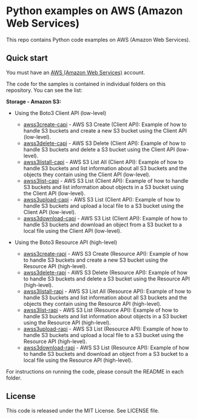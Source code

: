 # Python examples on AWS (Amazon Web Services)

This repo contains Python code examples on AWS (Amazon Web Services).

## Quick start

You must have an [AWS (Amazon Web Services)](http://aws.amazon.com/) account.

The code for the samples is contained in individual folders on this repository. You can see the list:

**Storage - Amazon S3:**

* Using the Boto3 Client API (low-level)
  * [awss3create-capi](/awss3create-capi) - AWS S3 Create (Client API): Example of how to handle S3 buckets and create a new S3 bucket using the Client API (low-level).
  * [awss3delete-capi](/awss3delete-capi) - AWS S3 Delete (Client API): Example of how to handle S3 buckets and delete a  S3 bucket using the Client API (low-level).
  * [awss3listall-capi](/awss3listall-capi) - AWS S3 List All (Client API): Example of how to handle S3 buckets and list information about all S3 buckets and the objects they contain using the Client API (low-level).
  * [awss3list-capi](/awss3list-capi) - AWS S3 List (Client API): Example of how to handle S3 buckets and list information about objects in a S3 bucket using the Client API (low-level).
  * [awss3upload-capi](/awss3upload-capi) - AWS S3 List (Client API): Example of how to handle S3 buckets and upload a local file to a S3 bucket using the Client API (low-level).
  * [awss3download-capi](/awss3download-capi) - AWS S3 List (Client API): Example of how to handle S3 buckets and download an object from a S3 bucket to a local file using the Client API (low-level).

* Using the Boto3 Resource API (high-level)
  * [awss3create-rapi](/awss3create-rapi) - AWS S3 Create (Resource API): Example of how to handle S3 buckets and create a new S3 bucket using the Resource API (high-level).
  * [awss3delete-rapi](/awss3delete-rapi) - AWS S3 Delete (Resource API): Example of how to handle S3 buckets and delete a S3 bucket using the Resource API (high-level).
  * [awss3listall-rapi](/awss3listall-rapi) - AWS S3 List All (Resource API): Example of how to handle S3 buckets and list information about all S3 buckets and the objects they contain using the Resource API (high-level).
  * [awss3list-rapi](/awss3list-rapi) - AWS S3 List (Resource API): Example of how to handle S3 buckets and list information about objects in a S3 bucket using the Resource API (high-level).
  * [awss3upload-rapi](/awss3upload-rapi) - AWS S3 List (Resource API): Example of how to handle S3 buckets and upload a local file to a S3 bucket using the Resource API (high-level).
  * [awss3download-rapi](/awss3download-rapi) - AWS S3 List (Resource API): Example of how to handle S3 buckets and download an object from a S3 bucket to a local file using the Resource API (high-level).

For instructions on running the code, please consult the README in each folder.

## License

This code is released under the MIT License. See LICENSE file.